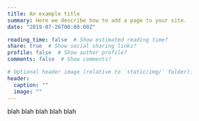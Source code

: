 ```yaml
---
title: An example title
summary: Here we describe how to add a page to your site.
date: "2019-07-26T00:00:00Z"

reading_time: false  # Show estimated reading time?
share: true  # Show social sharing links?
profile: false  # Show author profile?
comments: false  # Show comments?

# Optional header image (relative to `static/img/` folder).
header:
  caption: ""
  image: ""
---
```


blah blah blah blah blah
